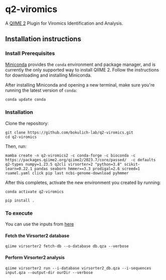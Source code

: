 # q2-viromics

A [QIIME 2](https://qiime2.org) Plugin for Viromics Identification and Analysis.

## Installation instructions

### Install Prerequisites

[Miniconda](https://conda.io/miniconda.html) provides the `conda` environment and package manager, and is currently the only supported way to install QIIME 2.
Follow the instructions for downloading and installing Miniconda.

After installing Miniconda and opening a new terminal, make sure you're running the latest version of `conda`:

```bash
conda update conda
```

###  Installation
Clone the repository:
```shell
git clone https://github.com/bokulich-lab/q2-viromics.git
cd q2-viromics
```

Then, run:

```shell
mamba create -n q2-viromics2 -c conda-forge -c bioconda -c https://packages.qiime2.org/qiime2/2023.7/core/passed/  -c defaults q2-types numpy=1.23.5 q2cli virsorter=2 "python=3.8" scikit-learn=0.22.1 pandas seaborn hmmer==3.3 prodigal=2.6 screed=1 ruamel.yaml click pip last ncbi-genome-download pyhmmer
```

After this completes, activate the new environment you created by running:

```shell
conda activate q2-viromics
```

```shell
pip install .
```

### To execute
You can use the inputs from [here](https://polybox.ethz.ch/index.php/s/Doa1ePP5IB7QRhI)

#### Fetch the Virsorter2 database
```shell
qiime virsorter2 fetch-db --o-database db.qza --verbose
```

#### Perform Virsorter2 analysis
```shell
qiime virsorter2 run --i-database virsorter2_db.qza --i-sequences input.qza --output-dir ourDir --verbose
```